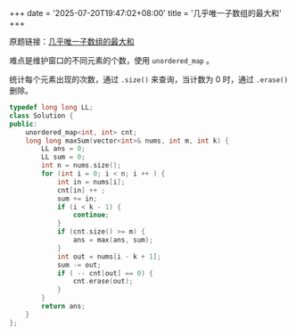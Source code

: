 +++
date = '2025-07-20T19:47:02+08:00'
title = '几乎唯一子数组的最大和'
+++

原题链接：[几乎唯一子数组的最大和](https://leetcode.cn/problems/maximum-sum-of-almost-unique-subarray/)

难点是维护窗口的不同元素的个数，使用 `unordered_map` 。

统计每个元素出现的次数，通过 `.size()` 来查询，当计数为 $0$ 时，通过 `.erase()` 删除。

```cpp
typedef long long LL;
class Solution {
public:
    unordered_map<int, int> cnt;
    long long maxSum(vector<int>& nums, int m, int k) {
        LL ans = 0;
        LL sum = 0;
        int n = nums.size();
        for (int i = 0; i < n; i ++ ) {
            int in = nums[i];
            cnt[in] ++ ;
            sum += in;
            if (i < k - 1) {
                continue;
            }
            if (cnt.size() >= m) {
                ans = max(ans, sum);
            }
            int out = nums[i - k + 1];
            sum -= out;
            if ( -- cnt[out] == 0) {
                cnt.erase(out);
            }
        }
        return ans;
    }
};
```
